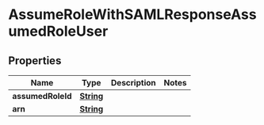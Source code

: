 

# AssumeRoleWithSAMLResponseAssumedRoleUser


## Properties

| Name | Type | Description | Notes |
|------------ | ------------- | ------------- | -------------|
|**assumedRoleId** | [**String**](String.md) |  |  |
|**arn** | [**String**](String.md) |  |  |




